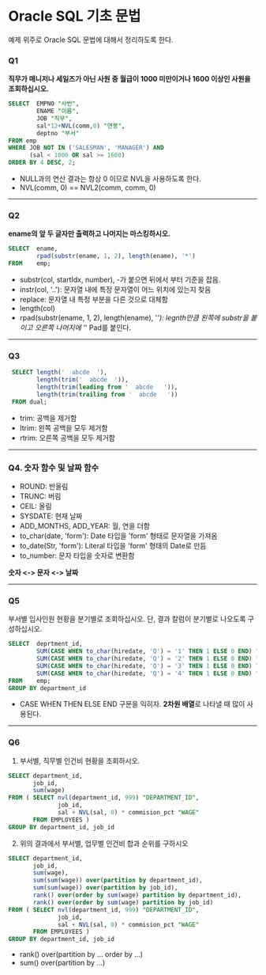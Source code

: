 # Oracle SQL 기초 문법

예제 위주로 Oracle SQL 문법에 대해서 정리하도록 한다.

### Q1

**직무가 매니저나 세일즈가 아닌 사원 중 월급이 1000 미만이거나 1600 이상인 사원을 조회하십시오.**

```sql
SELECT  EMPNO "사번", 
        ENAME "이름", 
        JOB "직무", 
        sal*12+NVL(comm,0) "연봉", 
        deptno "부서"
FROM emp
WHERE JOB NOT IN ('SALESMAN', 'MANAGER') AND
      (sal < 1000 OR sal >= 1600)
ORDER BY 4 DESC, 2;
```
+ NULL과의 연산 결과는 항상 0 이므로 NVL을 사용하도록 한다.
+ NVL(comm, 0) == NVL2(comm, comm, 0) 
***

### Q2

**ename의 앞 두 글자만 출력하고 나머지는 마스킹하시오.**
```sql
SELECT  ename,
        rpad(substr(ename, 1, 2), length(ename), '*')
FROM    emp;
```

+ substr(col, startIdx, number), -가 붙으면 뒤에서 부터 기준을 잡음.
+ instr(col, '..'): 문자열 내에 특정 문자열이 어느 위치에 있는지 찾음
+ replace: 문자열 내 특정 부분을 다른 것으로 대체함
+ length(col)
+ rpad(substr(ename, 1, 2), length(ename), '*'): legnth만큼 왼쪽에 substr을 붙이고 오른쪽 나머지에 '*' Pad를 붙인다.

***

### Q3

```sql
 SELECT length('  abcde  '),
        length(trim('  abcde  ')),
        length(trim(leading from '  abcde   ')),
        length(trim(trailing from '  abcde   '))
 FROM dual;
```
+ trim: 공백을 제거함
+ ltrim: 왼쪽 공백을 모두 제거함
+ rtrim: 오른쪽 공백을 모두 제거함

***

### Q4. 숫자 함수 및 날짜 함수

+ ROUND: 반올림
+ TRUNC: 버림
+ CEIL: 올림
+ SYSDATE: 현재 날짜
+ ADD_MONTHS, ADD_YEAR: 월, 연을 더함
+ to_char(date, 'form'): Date 타입을 'form' 형태로 문자열을 가져옴
+ to_date(Str, 'form'): Literal 타입을 'form' 형태의 Date로 만듬
+ to_number: 문자 타입을 숫자로 변환함

**숫자 <-> 문자 <-> 날짜**

***

### Q5
부서별 입사인원 현황을 분기별로 조회하십시오. 단, 결과 칼럼이 분기별로 나오도록 구성하십시오.

```sql
SELECT  deprtment_id,
        SUM(CASE WHEN to_char(hiredate, 'Q') = '1' THEN 1 ELSE 0 END) "Q1",
        SUM(CASE WHEN to_char(hiredate, 'Q') = '2' THEN 1 ELSE 0 END) "Q2",
        SUM(CASE WHEN to_char(hiredate, 'Q') = '3' THEN 1 ELSE 0 END) "Q3",
        SUM(CASE WHEN to_char(hiredate, 'Q') = '4' THEN 1 ELSE 0 END) "Q4",
FROM    emp;
GROUP BY department_id
```

+ CASE WHEN THEN ELSE END 구문을 익히자. **2차원 배열**로 나타낼 때 많이 사용된다.

***

### Q6

1. 부서별, 직무별 인건비 현황을 조회하시오. 
```sql
SELECT department_id,
       job_id,
       sum(wage)
FROM ( SELECT nvl(department_id, 999) "DEPARTMENT_ID",
              job_id,
              sal + NVL(sal, 0) * commision_pct "WAGE"
       FROM EMPLOYEES )
GROUP BY department_id, job_id
```

2. 위의 결과에서 부서별, 업무별 인건비 합과 순위를 구하시오
```sql
SELECT department_id,
       job_id,
       sum(wage),
       sum(sum(wage)) over(partition by department_id),
       sum(sum(wage)) over(partition by job_id),
       rank() over(order by sum(wage) partition by department_id),
       rank() over(order by sum(wage) partition by job_id)
FROM ( SELECT nvl(department_id, 999) "DEPARTMENT_ID",
              job_id,
              sal + NVL(sal, 0) * commision_pct "WAGE"
       FROM EMPLOYEES )
GROUP BY department_id, job_id
```

+ rank() over(partition by ... order by ...)
+ sum() over(partition by ...)

